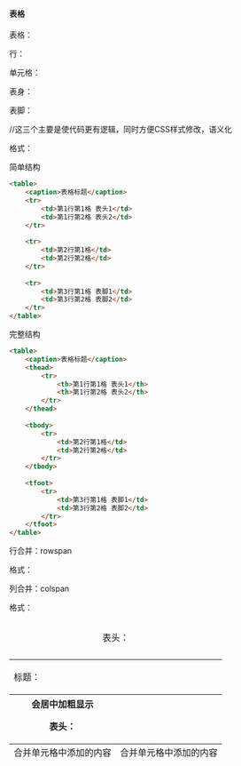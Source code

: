 #### 表格

表格：<table>

行：<tr>

单元格：<td>

标题：<caption>

表头：<th>  会居中加粗显示

表头：<thead>

表身：<tbody>

表脚：<tfoot>   //这三个主要是使代码更有逻辑，同时方便CSS样式修改，语义化

格式：

简单结构

```html
<table>
    <caption>表格标题</caption>
    <tr>
        <td>第1行第1格 表头1</td>
        <td>第1行第2格 表头2</td>
    </tr>
    
    <tr>
        <td>第2行第1格</td>
        <td>第2行第2格</td>
    </tr>
    
    <tr>
        <td>第3行第1格 表脚1</td>
        <td>第3行第2格 表脚2</td>
    </tr>
</table>
```

完整结构

```html
<table>
    <caption>表格标题</caption>
    <thead>
        <tr>
            <th>第1行第1格 表头1</th>
            <th>第1行第2格 表头2</th>
        </tr>
    </thead>
    
    <tbody>
        <tr>
            <td>第2行第1格</td>
            <td>第2行第2格</td>
        </tr>
    </tbody>
    
    <tfoot>
        <tr>
            <td>第3行第1格 表脚1</td>
            <td>第3行第2格 表脚2</td>
        </tr>
    </tfoot>
</table>
```



行合并：rowspan

格式：<td rowspan="合并行数">合并单元格中添加的内容</td>

列合并：colspan

格式：<td colspan="合并列数">合并单元格中添加的内容</td>

